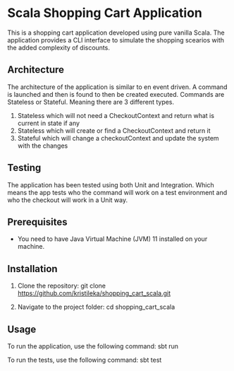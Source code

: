 # Scala Shopping Cart Application

This is a shopping cart application developed using pure vanilla Scala.
The application provides a CLI interface to simulate the shopping scearios
with the added complexity of discounts.

## Architecture

The architecture of the application is similar to en event driven.
A command is launched and then is found to then be created executed.
Commands are Stateless or Stateful. Meaning there are 3 different types.

1) Stateless which will not need a CheckoutContext and return what is current in state if any
2) Stateless which will create or find a CheckoutContext and return it
3) Stateful which will change a checkoutContext and update the system with the changes

## Testing

The application has been tested using both Unit and Integration. Which means
the app tests who the command will work on a test environment and who the checkout
will work in a Unit way.

## Prerequisites

- You need to have Java Virtual Machine (JVM) 11 installed on your machine.

## Installation

1. Clone the repository:
   git clone https://github.com/kristileka/shopping_cart_scala.git


2. Navigate to the project folder:
   cd shopping_cart_scala

## Usage

To run the application, use the following command:
sbt run

To run the tests, use the following command:
sbt test
